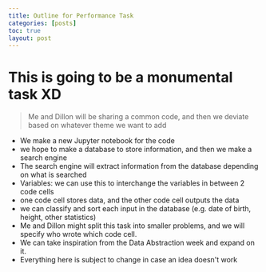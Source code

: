 ```yaml
---
title: Outline for Performance Task
categories: [posts]
toc: true 
layout: post
---
```

# This is going to be a monumental task XD
> Me and Dillon will be sharing a common code, and then we deviate based on whatever theme we want to add

- We make a new Jupyter notebook for the code
- we hope to make a database to store information, and then we make a search engine
- The search engine will extract information from the database depending on what is searched
- Variables: we can use this to interchange the variables in between 2 code cells
- one code cell stores data, and the other code cell outputs the data
- we can classify and sort each input in the database (e.g. date of birth, height, other statistics)
- Me and Dillon might split this task into smaller problems, and we will specify who wrote which code cell.
- We can take inspiration from the Data Abstraction week and expand on it.
- Everything here is subject to change in case an idea doesn't work  